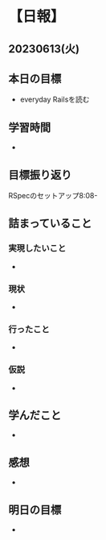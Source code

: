 # 【日報】
## 20230613(火)
## 本日の目標
- everyday Railsを読む

## 学習時間
- 

## 目標振り返り
RSpecのセットアップ8:08-

## 詰まっていること
### 実現したいこと 
- 
### 現状
- 
### 行ったこと 
- 
### 仮説
- 

## 学んだこと
- 

## 感想
- 

## 明日の目標
- 


